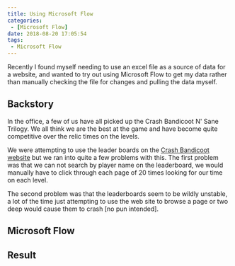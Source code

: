 ```yaml
---
title: Using Microsoft Flow
categories:
 - [Microsoft Flow]
date: 2018-08-20 17:05:54
tags:
 - Microsoft Flow
---
```


Recently I found myself needing to use an excel file as a source of data for a website, and wanted to try out using Microsoft Flow to get my data rather than manually checking the file for changes and pulling the data myself.

<!-- more --> 

## Backstory

In the office, a few of us have all picked up the Crash Bandicoot N' Sane Trilogy. We all think we are the best at the game and have become quite competitive over the relic times on the levels.

We were attempting to use the leader boards on the [Crash Bandicoot website](https://crashbandicoot.com/leaderboards) but we ran into quite a few problems with this. The first problem was that we can not search by player name on the leaderboard, we would manually have to click through each page of 20 times looking for our time on each level.

The second problem was that the leaderboards seem to be wildly unstable, a lot of the time just attempting to use the web site to browse a page or two deep would cause them to crash [no pun intended].

## Microsoft Flow

## Result
